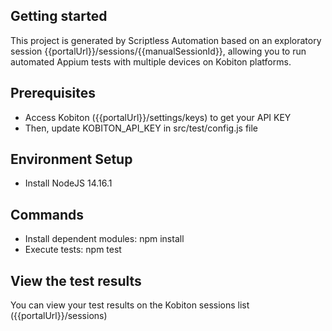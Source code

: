 ## Getting started

This project is generated by Scriptless Automation based on an exploratory session {{portalUrl}}/sessions/{{manualSessionId}}, allowing you to run automated Appium tests with multiple devices on Kobiton platforms.

## Prerequisites

- Access Kobiton ({{portalUrl}}/settings/keys) to get your API KEY
- Then, update KOBITON_API_KEY in src/test/config.js file

## Environment Setup

- Install NodeJS 14.16.1

## Commands

- Install dependent modules: npm install
- Execute tests: npm test

## View the test results

You can view your test results on the Kobiton sessions list ({{portalUrl}}/sessions)
